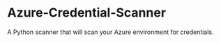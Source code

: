 # Azure-Credential-Scanner
A Python scanner that will scan your Azure environment for credentials. 
